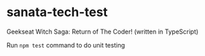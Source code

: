 # sanata-tech-test
Geekseat Witch Saga: Return of The Coder! (written in TypeScript)

Run `npm test` command to do unit testing
